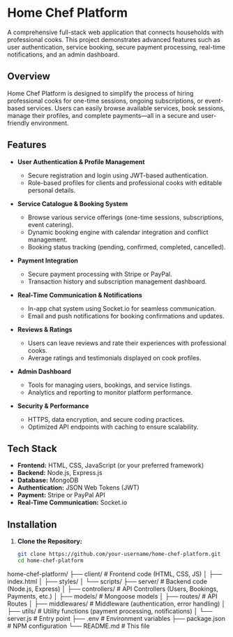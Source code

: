 # Home Chef Platform

A comprehensive full-stack web application that connects households with professional cooks. This project demonstrates advanced features such as user authentication, service booking, secure payment processing, real-time notifications, and an admin dashboard.

## Overview

Home Chef Platform is designed to simplify the process of hiring professional cooks for one-time sessions, ongoing subscriptions, or event-based services. Users can easily browse available services, book sessions, manage their profiles, and complete payments—all in a secure and user-friendly environment.

## Features

- **User Authentication & Profile Management**
  - Secure registration and login using JWT-based authentication.
  - Role-based profiles for clients and professional cooks with editable personal details.
  
- **Service Catalogue & Booking System**
  - Browse various service offerings (one-time sessions, subscriptions, event catering).
  - Dynamic booking engine with calendar integration and conflict management.
  - Booking status tracking (pending, confirmed, completed, cancelled).

- **Payment Integration**
  - Secure payment processing with Stripe or PayPal.
  - Transaction history and subscription management dashboard.

- **Real-Time Communication & Notifications**
  - In-app chat system using Socket.io for seamless communication.
  - Email and push notifications for booking confirmations and updates.

- **Reviews & Ratings**
  - Users can leave reviews and rate their experiences with professional cooks.
  - Average ratings and testimonials displayed on cook profiles.

- **Admin Dashboard**
  - Tools for managing users, bookings, and service listings.
  - Analytics and reporting to monitor platform performance.

- **Security & Performance**
  - HTTPS, data encryption, and secure coding practices.
  - Optimized API endpoints with caching to ensure scalability.

## Tech Stack

- **Frontend:** HTML, CSS, JavaScript (or your preferred framework)
- **Backend:** Node.js, Express.js
- **Database:** MongoDB
- **Authentication:** JSON Web Tokens (JWT)
- **Payment:** Stripe or PayPal API
- **Real-Time Communication:** Socket.io

## Installation

1. **Clone the Repository:**

   ```bash
   git clone https://github.com/your-username/home-chef-platform.git
   cd home-chef-platform


home-chef-platform/
├── client/              # Frontend code (HTML, CSS, JS)
│   ├── index.html
│   ├── styles/
│   └── scripts/
├── server/              # Backend code (Node.js, Express)
│   ├── controllers/     # API Controllers (Users, Bookings, Payments, etc.)
│   ├── models/          # Mongoose models
│   ├── routes/          # API Routes
│   ├── middlewares/     # Middleware (authentication, error handling)
│   ├── utils/           # Utility functions (payment processing, notifications)
│   └── server.js        # Entry point
├── .env                 # Environment variables
├── package.json         # NPM configuration
└── README.md            # This file
